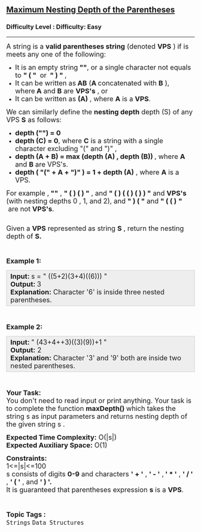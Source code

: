 <h2><a href="https://www.geeksforgeeks.org/problems/maximum-nesting-depth-of-the-parentheses/1?itm_source=geeksforgeeks&itm_medium=article&itm_campaign=practice_card">Maximum Nesting Depth of the Parentheses</a></h2><h3>Difficulty Level : Difficulty: Easy</h3><hr><div class="problems_problem_content__Xm_eO"><p><span style="font-size:18px">A string is a <strong>valid parentheses string</strong> (denoted <strong>VPS</strong> ) if is meets any one of the following:</span></p>

<ul>
	<li><span style="font-size:18px">It is an empty string<strong> ""</strong>, or a single character not equals to <strong>" ( "&nbsp;</strong> or&nbsp;<strong> " ) " </strong>,</span></li>
	<li><span style="font-size:18px">It can be written as<strong> AB</strong> (<strong>A </strong>concatenated with <strong>B</strong> ),<br>
	where<strong> A</strong> and <strong>B</strong> are <strong>VPS's</strong> , or</span></li>
	<li><span style="font-size:18px">It can be written as <strong>(A)</strong> , where <strong>A</strong> is a <strong>VPS</strong>.</span></li>
</ul>

<p><span style="font-size:18px">We can similarly define the <strong>nesting depth</strong> depth (S) of any VPS <strong>S</strong> as follows:</span></p>

<ul>
	<li><span style="font-size:18px"><strong>depth ("") = 0</strong></span></li>
	<li><span style="font-size:18px"><strong>depth (C) = 0</strong>, where <strong>C</strong> is a string with a single character excluding "(" and ")" ,</span></li>
	<li><span style="font-size:18px"><strong>depth (A + B) = max (depth (A) , depth (B)) </strong>, where <strong>A</strong> and <strong>B</strong> are VPS's.</span></li>
	<li><span style="font-size:18px"><strong>depth ( "(" + A + ")" ) = 1 + depth (A)</strong> , where <strong>A</strong> is a VPS.</span></li>
</ul>

<p><span style="font-size:18px">For example ,<strong> ""</strong> , <strong>" ( ) ( ) "</strong> , and <strong>" ( ) ( ( ) ( ) ) "</strong> and <strong>VPS's</strong> (with nesting depths 0 , 1, and 2), and <strong>" ) ( "</strong> and <strong>" ( ( )</strong> <strong>"&nbsp;</strong> &nbsp;are not <strong>VPS's</strong>.</span></p>

<p><br>
<span style="font-size:18px">Given a <strong>VPS</strong> represented as string <strong>S</strong>&nbsp;, return the nesting depth of <strong>S.</strong></span></p>

<p>&nbsp;</p>

<p><span style="font-size:18px"><strong>Example 1:</strong></span></p>

<div style="background:#eee;border:1px solid #ccc;padding:5px 10px;"><span style="font-size:18px"><strong>Input: </strong>s&nbsp;= " ((5+2)(3+4)((6))) "<br>
<strong>Output:&nbsp;</strong>3<br>
<strong>Explanation:</strong>&nbsp;Character '6' is inside three nested parentheses.</span></div>

<p>&nbsp;</p>

<p><span style="font-size:18px"><strong>Example 2:</strong></span></p>

<div style="background:#eee;border:1px solid #ccc;padding:5px 10px;"><span style="font-size:18px"><strong>Input:&nbsp;</strong>" (43+4++3)((3)(9))+1 "<br>
<strong>Output:</strong>&nbsp;2<br>
<strong>Explanation:</strong>&nbsp;Character '3' and '9' both are inside two nested parentheses.</span></div>

<p>&nbsp;</p>

<p><span style="font-size:18px"><strong>Your Task:</strong><br>
You don't need to read&nbsp;input or print anything. Your task is to&nbsp;complete the function <strong>maxDepth() </strong>which takes<strong>&nbsp;</strong>the string s&nbsp;as input parameters and returns nesting depth of the given string s&nbsp;.</span></p>

<p><span style="font-size:18px"><strong>Expected Time Complexity:</strong> O(|s|)<br>
<strong>Expected Auxiliary Space:</strong> O(1)</span></p>

<p><span style="font-size:18px"><strong>Constraints:</strong><br>
1&lt;=|s|&lt;=100<br>
s consists of digits <strong>0-9</strong> and characters <strong>' + '</strong> , <strong>' - '</strong> ,<strong> ' * '</strong> , <strong>' / '</strong> , <strong>' ( '</strong> , and <strong>' ) '.</strong><br>
It is guaranteed that parentheses expression <strong>s</strong>&nbsp;is a&nbsp;<strong>VPS</strong>.</span></p>
</div><br><p><span style=font-size:18px><strong>Topic Tags : </strong><br><code>Strings</code>&nbsp;<code>Data Structures</code>&nbsp;